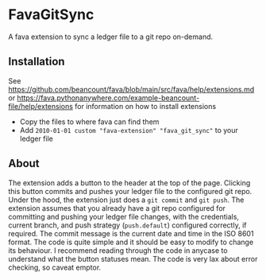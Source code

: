 # FavaGitSync
A fava extension to sync a ledger file to a git repo on-demand.

## Installation
See https://github.com/beancount/fava/blob/main/src/fava/help/extensions.md or
https://fava.pythonanywhere.com/example-beancount-file/help/extensions
for information on how to install extensions
- Copy the files to where fava can find them
- Add `2010-01-01 custom "fava-extension" "fava_git_sync"` to your ledger file

## About
The extension adds a button to the header at the top of the page. Clicking this button commits and pushes your ledger file to the configured git repo.
Under the hood, the extension just does a `git commit` and `git push`. The extension assumes that you already have a git repo configured for committing and pushing your ledger file changes, with the credentials, current branch, and push strategy (`push.default`) configured correctly, if required.
The commit message is the current date and time in the ISO 8601 format.
The code is quite simple and it should be easy to modify to change its behaviour. I recommend reading through the code in anycase to understand what the button statuses mean.
The code is very lax about error checking, so caveat emptor.
